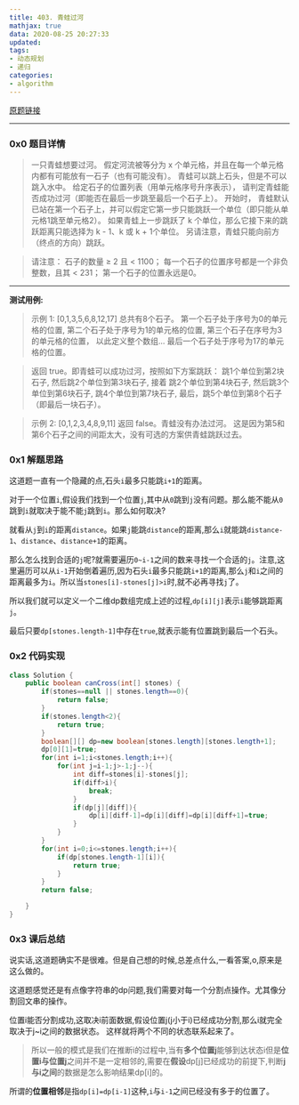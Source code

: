 ```yaml
---
title: 403. 青蛙过河
mathjax: true
data: 2020-08-25 20:27:33
updated:
tags:
- 动态规划
- 递归
categories:
- algorithm
---
```


[原题链接](https://leetcode-cn.com/problems/frog-jump)

---

### 0x0 题目详情

>一只青蛙想要过河。 假定河流被等分为 x 个单元格，并且在每一个单元格内都有可能放有一石子（也有可能没有）。 青蛙可以跳上石头，但是不可以跳入水中。
给定石子的位置列表（用单元格序号升序表示）， 请判定青蛙能否成功过河（即能否在最后一步跳至最后一个石子上）。 开始时， 青蛙默认已站在第一个石子上，并可以假定它第一步只能跳跃一个单位（即只能从单元格1跳至单元格2）。
如果青蛙上一步跳跃了 k 个单位，那么它接下来的跳跃距离只能选择为 k - 1、k 或 k + 1个单位。 另请注意，青蛙只能向前方（终点的方向）跳跃。

>请注意：
石子的数量 ≥ 2 且 < 1100；
每一个石子的位置序号都是一个非负整数，且其 < 231；
第一个石子的位置永远是0。

---

**测试用例:**

>示例 1:
\[0,1,3,5,6,8,12,17]
总共有8个石子。
第一个石子处于序号为0的单元格的位置, 第二个石子处于序号为1的单元格的位置,
第三个石子在序号为3的单元格的位置， 以此定义整个数组...
最后一个石子处于序号为17的单元格的位置。

>返回 true。即青蛙可以成功过河，按照如下方案跳跃： 
跳1个单位到第2块石子, 然后跳2个单位到第3块石子, 接着 
跳2个单位到第4块石子, 然后跳3个单位到第6块石子, 
跳4个单位到第7块石子, 最后，跳5个单位到第8个石子（即最后一块石子）。

>示例 2:
\[0,1,2,3,4,8,9,11]
返回 false。青蛙没有办法过河。 
这是因为第5和第6个石子之间的间距太大，没有可选的方案供青蛙跳跃过去。


### 0x1 解题思路

这道题一直有一个隐藏的点,石头`i`最多只能跳`i+1`的距离。

对于一个位置`i`,假设我们找到一个位置`j`,其中从`0`跳到`j`没有问题。那么能不能从`0`跳到`i`就取决于能不能`j`跳到`i`。那么如何取决?

就看从`j`到`i`的距离`distance`。如果`j`能跳`distance`的距离,那么`i`就能跳`distance-1`、`distance`、`distance+1`的距离。

那么怎么找到合适的`j`呢?就需要遍历`0~i-1`之间的数来寻找一个合适的`j`。注意,这里遍历可以从`i-1`开始倒着遍历,因为石头`i`最多只能跳`i+1`的距离,那么`j`和`i`之间的距离最多为`i`。所以当`stones[i]-stones[j]>i`时,就不必再寻找`j`了。

所以我们就可以定义一个二维dp数组完成上述的过程,`dp[i][j]`表示`i`能够跳距离`j`。

最后只要`dp[stones.length-1]`中存在`true`,就表示能有位置跳到最后一个石头。


### 0x2 代码实现

``` java
class Solution {
    public boolean canCross(int[] stones) {
        if(stones==null || stones.length==0){
            return false;
        }
        if(stones.length<2){
            return true;
        }
        boolean[][] dp=new boolean[stones.length][stones.length+1];
        dp[0][1]=true;
        for(int i=1;i<stones.length;i++){
            for(int j=i-1;j>-1;j--){
                int diff=stones[i]-stones[j];
                if(diff>i){
                    break;
                }
                if(dp[j][diff]){
                    dp[i][diff-1]=dp[i][diff]=dp[i][diff+1]=true;
                }
            }
        }
        for(int i=0;i<=stones.length;i++){
            if(dp[stones.length-1][i]){
                return true;
            }
        }
        return false;

    }
}

```

### 0x3 课后总结

说实话,这道题确实不是很难。但是自己想的时候,总差点什么,一看答案,o,原来是这么做的。

这道题感觉还是有点像字符串的dp问题,我们需要对每一个分割点操作。尤其像分割回文串的操作。

位置i能否分割成功,这取决i前面数据,假设位置j(j小于i)已经成功分割,那么i就完全取决于j~i之间的数据状态。
这样就将两个不同的状态联系起来了。

>所以一般的模式是我们在推断i的过程中,当有**多个位置j**能够到达状态i但是**位置i与位置j**之间并不是一定相邻的,需要在**假设**dp\[j]已经成功的前提下,判断**j与i之间**的数据是怎么影响结果dp\[i]的。

所谓的**位置相邻**是指`dp[i]=dp[i-1]`这种,`i`与`i-1`之间已经没有多于的位置了。